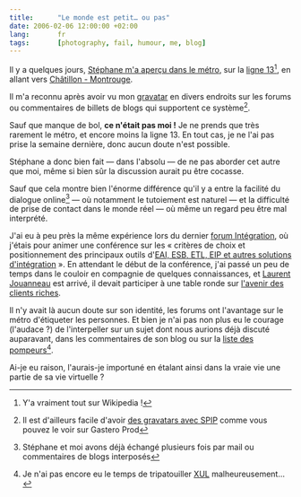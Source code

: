 ```yaml
---
title:      "Le monde est petit… ou pas"
date: 2006-02-06 12:00:00 +02:00
lang:       fr
tags:       [photography, fail, humour, me, blog]
---
```


Il y a quelques jours, [Stéphane m'a aperçu dans le métro](http://www.nota-bene.org/Transports), sur la [ligne 13](http://fr.wikipedia.org/wiki/Ligne_13_du_m%C3%A9tro_de_Paris)[^1], en allant vers [Châtillon - Montrouge](http://fr.wikipedia.org/wiki/Ch%C3%A2tillon_-_Montrouge_(m%C3%A9tro_parisien)).

[^1]: Y'a vraiment tout sur Wikipedia !

Il m'a reconnu après avoir vu mon [gravatar](http://64.124.231.223/avatar.php?gravatar_id=9aa2aa68144b2781ac025a29c83bbdd4&size=42&rating=PG) en divers endroits sur les forums ou commentaires de billets de blogs qui supportent ce système[^2].

Sauf que manque de bol, **ce n'était pas moi !** Je ne prends que très rarement le métro, et encore moins la ligne 13. En tout cas, je ne l'ai pas prise la semaine dernière, donc aucun doute n'est possible.

Stéphane a donc bien fait — dans l'absolu — de ne pas aborder cet autre que moi, même si bien sûr la discussion aurait pu être cocasse.

Sauf que cela montre bien l'énorme différence qu'il y a entre la facilité du dialogue online[^3] — où notamment le tutoiement est naturel — et la difficulté de prise de contact dans le monde réel — où même un regard peu être mal interprété.

J'ai eu à peu près la même expérience lors du dernier [forum Intégration](http://www.integration.fr/), où j'étais pour animer une conférence sur les « critères de choix et positionnement des principaux outils d'[EAI, ESB, ETL, EIP et autres solutions d'intégration](http://www.clever-age.com/actualites/agenda/forum-integration-criteres-choix-positionnement-principaux-outils-eai-esb-etl-eip-autres-solutions-integration-439.html) ». En attendant le début de la conférence, j'ai passé un peu de temps dans le couloir en compagnie de quelques connaissances, et [Laurent Jouanneau](http://ljouanneau.com/) est arrivé, il devait participer à une table ronde sur [l'avenir des clients riches](http://ljouanneau.com/blog/2005/11/25/498-lavenir-des-clients-riches).

Il n'y avait là aucun doute sur son identité, les forums ont l'avantage sur le métro d'étiqueter les personnes. Et bien je n'ai pas non plus eu le courage (l'audace ?) de l'interpeller sur un sujet dont nous aurions déjà discuté auparavant, dans les commentaires de son blog ou sur la [liste des pompeurs](http://www.pompage.net/liste/)[^4].

Ai-je eu raison, l'aurais-je importuné en étalant ainsi dans la vraie vie une partie de sa vie virtuelle ?

[^2]: Il est d'ailleurs facile d'avoir [des gravatars avec SPIP](/2005/01/des-gravatars-avec-spip.html) comme vous pouvez le voir sur Gastero Prod

[^3]: Stéphane et moi avons déjà échangé plusieurs fois par mail ou commentaires de blogs interposés

[^4]: Je n'ai pas encore eu le temps de tripatouiller [XUL](http://www.clever-age.com/veille/clever-link/xul-partie-visible-du-framework-mozilla-xpfe-323.html) malheureusement…
